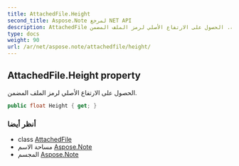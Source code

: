 ```yaml
---
title: AttachedFile.Height
second_title: Aspose.Note لمرجع NET API
description: AttachedFile ملكية. الحصول على الارتفاع الأصلي لرمز الملف المضمن.
type: docs
weight: 90
url: /ar/net/aspose.note/attachedfile/height/
---
```

## AttachedFile.Height property

الحصول على الارتفاع الأصلي لرمز الملف المضمن.

```csharp
public float Height { get; }
```

### أنظر أيضا

* class [AttachedFile](../)
* مساحة الاسم [Aspose.Note](../../attachedfile/)
* المجسم [Aspose.Note](../../../)


